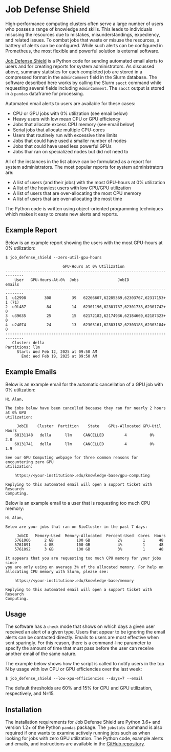# Job Defense Shield

High-performance computing clusters often serve a large number of users who posses a range of knowledge and skills. This leads to individuals misusing the resources due to mistakes, misunderstandings, expediency, and related issues. To combat jobs that waste or misuse the resources, a battery of alerts can be configured. While such alerts can be configured in Prometheus, the most flexible and powerful solution is external software.

<a href="https://github.com/PrincetonUniversity/job_defense_shield" target="_blank">Job Defense Shield</a> is a Python code for sending automated email alerts to users and for creating reports for system administrators. As discussed above, summary statistics for each completed job are stored in a compressed format in the `AdminComment` field in the Slurm database. The software described here works by calling the Slurm `sacct` command while requesting several fields including `AdminComment`. The `sacct` output is stored in a `pandas` dataframe for processing.

Automated email alerts to users are available for these cases:

- CPU or GPU jobs with 0% utilization (see email below)
- Heavy users with low mean CPU or GPU efficiency
- Jobs that allocate excess CPU memory (see email below)
- Serial jobs that allocate multiple CPU-cores
- Users that routinely run with excessive time limits
- Jobs that could have used a smaller number of nodes
- Jobs that could have used less powerful GPUs
- Jobs thar ran on specialized nodes but did not need to

All of the instances in the list above can be formulated as a report
for system administrators. The most popular reports for system
administrators are:

- A list of users (and their jobs) with the most GPU-hours at 0% utilization
- A list of the heaviest users with low CPU/GPU utilization
- A list of users that are over-allocating the most CPU memory
- A list of users that are over-allocating the most time

The Python code is written using object-oriented programming techniques which makes it easy to create new alerts and reports.

## Example Report

Below is an example report showing the users with the most GPU-hours at 0% utilization:

```
$ job_defense_shield --zero-util-gpu-hours

                         GPU-Hours at 0% Utilization                          
------------------------------------------------------------------------------
    User   GPU-Hours-At-0%  Jobs                 JobID                  emails
------------------------------------------------------------------------------
1  u12998        308         39   62266607,62285369,62303767,62317153+  1 (71)
2  u9l487         84         14   62301196,62301737,62301738,62301742+  0     
3  u39635         25         15   62172182,62174936,62184669,62187323+  0     
4  u24074         24         13   62303161,62303182,62303183,62303184+  0     
------------------------------------------------------------------------------
   Cluster: della
Partitions: llm
     Start: Wed Feb 12, 2025 at 09:50 AM
       End: Wed Feb 19, 2025 at 09:50 AM
```

## Example Emails

Below is an example email for the automatic cancellation of a GPU job with 0% utilization:

```
Hi Alan,

The jobs below have been cancelled because they ran for nearly 2 hours at 0% GPU
utilization:

     JobID    Cluster  Partition    State    GPUs-Allocated GPU-Util  Hours
    60131148   della      llm     CANCELLED         4          0%      2.0  
    60131741   della      llm     CANCELLED         4          0%      1.9  

See our GPU Computing webpage for three common reasons for encountering zero GPU
utilization:

    https://<your-institution>.edu/knowledge-base/gpu-computing

Replying to this automated email will open a support ticket with Research
Computing.
```

Below is an example email to a user that is requesting too much CPU memory:

```
Hi Alan,

Below are your jobs that ran on BioCluster in the past 7 days:

     JobID   Memory-Used  Memory-Allocated  Percent-Used  Cores  Hours
    5761066      2 GB          100 GB            2%         1      48
    5761091      4 GB          100 GB            4%         1      48
    5761092      3 GB          100 GB            3%         1      48

It appears that you are requesting too much CPU memory for your jobs since
you are only using on average 3% of the allocated memory. For help on
allocating CPU memory with Slurm, please see:

    https://<your-institution>.edu/knowledge-base/memory

Replying to this automated email will open a support ticket with Research
Computing. 
```

## Usage

The software has a `check` mode that shows on which days a given user received an alert of a given type. Users that appear to be ignoring the email alerts can be contacted directly. Emails to users are most effective when sent sparingly. For this reason, there is a command-line parameter to specify the amount of time that must pass before the user can receive another email of the same nature.

The example below shows how the script is called to notify users in the top N by usage with low CPU or GPU efficiencies over the last week:

```
$ job_defense_shield --low-xpu-efficiencies --days=7 --email
```

The default thresholds are 60% and 15% for CPU and GPU utilization, respectively, and N=15.

## Installation

The installation requirements for Job Defense Shield are Python 3.6+ and version 1.2+ of the Python `pandas` package. The `jobstats` command is also required if one wants to examine actively running jobs such as when looking for jobs with zero GPU utilization. The Python code, example alerts and emails, and instructions are available in the <a href="https://github.com/PrincetonUniversity/job_defense_shield" target="_blank">GitHub repository</a>.

